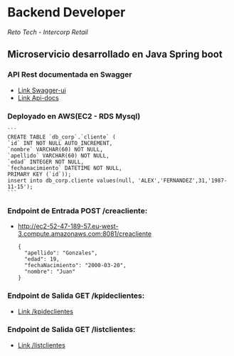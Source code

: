 # Backend Developer

_Reto Tech - Intercorp Retail_

## Microservicio desarrollado en Java Spring boot

### API Rest documentada en Swagger
* [Link Swagger-ui](http://ec2-52-47-189-57.eu-west-3.compute.amazonaws.com:8081/swagger-ui.html)
* [Link Api-docs](http://ec2-52-47-189-57.eu-west-3.compute.amazonaws.com:8081/v2/api-docs)

	
### Deployado en AWS(EC2 - RDS Mysql)
	```
    CREATE TABLE `db_corp`.`cliente` (
    `id` INT NOT NULL AUTO_INCREMENT,
    `nombre` VARCHAR(60) NOT NULL,
    `apellido` VARCHAR(60) NOT NULL,  				
    `edad` INTEGER NOT NULL,
    `fechanacimiento` DATETIME NOT NULL,
    PRIMARY KEY (`id`));
    insert into db_corp.cliente values(null, 'ALEX','FERNANDEZ',31,'1987-11-15');
	```
	
### Endpoint de Entrada POST /creacliente:
* http://ec2-52-47-189-57.eu-west-3.compute.amazonaws.com:8081/creacliente
	```
    {
      "apellido": "Gonzales",
      "edad": 19,
      "fechaNacimiento": "2000-03-20",
      "nombre": "Juan"
    }
	```

### Endpoint de Salida GET /kpideclientes:
* [Link /kpideclientes](http://ec2-52-47-189-57.eu-west-3.compute.amazonaws.com:8081/kpideclientes)

### Endpoint de Salida GET /listclientes:
* [Link /listclientes](http://ec2-52-47-189-57.eu-west-3.compute.amazonaws.com:8081/listclientes)
